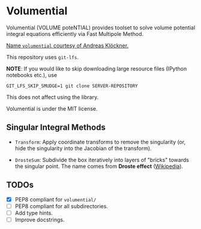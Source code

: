 # Volumential

Volumential (VOLUME poteNTIAL) provides toolset to solve volume potential integral equations
efficiently via Fast Multipole Method.

[Name `volumential` courtesy of Andreas Klöckner.](https://gitlab.tiker.net/xywei/volumential/issues/2)

This repository uses `git-lfs`.

**NOTE**: If you would like to skip downloading large resource files (IPython
notebooks etc.), use
```
GIT_LFS_SKIP_SMUDGE=1 git clone SERVER-REPOSITORY
```
This does not affect using the library.

Volumential is under the MIT license.

## Singular Integral Methods

- `Transform`: Apply coordinate transforms to remove the singularity (or, hide the singularity into the Jacobian of the transform).

- `DrosteSum`: Subdivide the box iteratively into layers of "bricks" towards the singular point. The name comes from **Droste effect** ([Wikipedia](https://en.wikipedia.org/wiki/Droste_effect)).

## TODOs

- [x] PEP8 compliant for `volumential/`
- [ ] PEP8 compliant for all subdirectories.
- [ ] Add type hints.
- [ ] Improve docstrings.
